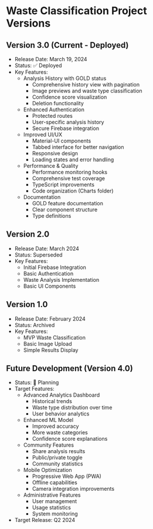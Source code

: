 # Waste Classification Project Versions

## Version 3.0 (Current - Deployed)
- Release Date: March 19, 2024
- Status: ✅ Deployed
- Key Features:
  - Analysis History with GOLD status
    - Comprehensive history view with pagination
    - Image previews and waste type classification
    - Confidence score visualization
    - Deletion functionality
  - Enhanced Authentication
    - Protected routes
    - User-specific analysis history
    - Secure Firebase integration
  - Improved UI/UX
    - Material-UI components
    - Tabbed interface for better navigation
    - Responsive design
    - Loading states and error handling
  - Performance & Quality
    - Performance monitoring hooks
    - Comprehensive test coverage
    - TypeScript improvements
    - Code organization (Charts folder)
  - Documentation
    - GOLD feature documentation
    - Clear component structure
    - Type definitions

## Version 2.0
- Release Date: March 2024
- Status: Superseded
- Key Features:
  - Initial Firebase Integration
  - Basic Authentication
  - Waste Analysis Implementation
  - Basic UI Components

## Version 1.0
- Release Date: February 2024
- Status: Archived
- Key Features:
  - MVP Waste Classification
  - Basic Image Upload
  - Simple Results Display

## Future Development (Version 4.0)
- Status: 🚧 Planning
- Target Features:
  - Advanced Analytics Dashboard
    - Historical trends
    - Waste type distribution over time
    - User behavior analytics
  - Enhanced ML Model
    - Improved accuracy
    - More waste categories
    - Confidence score explanations
  - Community Features
    - Share analysis results
    - Public/private toggle
    - Community statistics
  - Mobile Optimization
    - Progressive Web App (PWA)
    - Offline capabilities
    - Camera integration improvements
  - Administrative Features
    - User management
    - Usage statistics
    - System monitoring
- Target Release: Q2 2024
